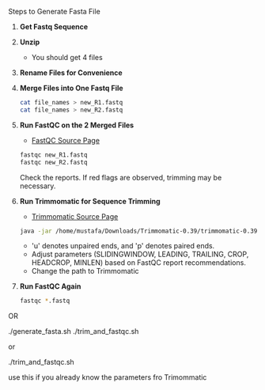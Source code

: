 Steps to Generate Fasta File

1. **Get Fastq Sequence**

2. **Unzip**
   - You should get 4 files

3. **Rename Files for Convenience**

4. **Merge Files into One Fastq File**
   ```bash
   cat file_names > new_R1.fastq
   cat file_names > new_R2.fastq
   ```

5. **Run FastQC on the 2 Merged Files**
   - [FastQC Source Page](https://github.com/s-andrews/FastQC)
   ```bash
   fastqc new_R1.fastq
   fastqc new_R2.fastq
   ```

   Check the reports. If red flags are observed, trimming may be necessary.

6. **Run Trimmomatic for Sequence Trimming**
   - [Trimmomatic Source Page](http://www.usadellab.org/cms/?page=trimmomatic)
   ```bash
   java -jar /home/mustafa/Downloads/Trimmomatic-0.39/trimmomatic-0.39.jar PE -phred33 R1.fastq R2.fastq R1p.fastq R1u.fastq R2p.fastq R2u.fastq SLIDINGWINDOW:4:20 LEADING:20 TRAILING:20 CROP:147 HEADCROP:15 MINLEN:36
   ```

   - 'u' denotes unpaired ends, and 'p' denotes paired ends. 
   - Adjust parameters (SLIDINGWINDOW, LEADING, TRAILING, CROP, HEADCROP, MINLEN) based on FastQC report recommendations.
   - Change the path to Trimmomatic

7. **Run FastQC Again**
   ```bash
   fastqc *.fastq
   ```


OR 

./generate_fasta.sh
./trim_and_fastqc.sh


or 


./trim_and_fastqc.sh

use this if you already know the parameters fro Trimommatic 